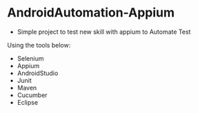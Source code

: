 # AndroidAutomation-Appium

 - Simple project to test new skill with appium to Automate Test

Using the tools below:

- Selenium
- Appium
- AndroidStudio
- Junit
- Maven
- Cucumber
- Eclipse
